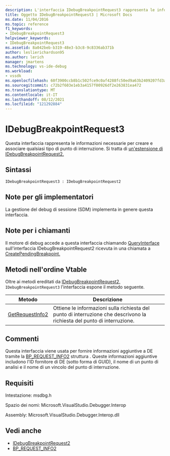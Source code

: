```yaml
---
description: L'interfaccia IDebugBreakpointRequest3 rappresenta le informazioni necessarie per creare e associare qualsiasi tipo di punto di interruzione.
title: Oggetto IDebugBreakpointRequest3 | Microsoft Docs
ms.date: 11/04/2016
ms.topic: reference
f1_keywords:
- IDebugBreakpointRequest3
helpviewer_keywords:
- IDebugBreakpointRequest3
ms.assetid: 8a042beb-b319-48e3-b3c8-9c8336ab371b
author: leslierichardson95
ms.author: lerich
manager: jmartens
ms.technology: vs-ide-debug
ms.workload:
- vssdk
ms.openlocfilehash: 60f3900ccb8b1c502fce9c0af4288fc50ed9a63b2409207fd3a5878e0b6ff9e4
ms.sourcegitcommit: c72b2f603e1eb3a4157f00926df2e263831ea472
ms.translationtype: MT
ms.contentlocale: it-IT
ms.lasthandoff: 08/12/2021
ms.locfileid: "121292884"
---
```

# <a name="idebugbreakpointrequest3"></a>IDebugBreakpointRequest3
Questa interfaccia rappresenta le informazioni necessarie per creare e associare qualsiasi tipo di punto di interruzione. Si tratta di [un'estensione di IDebugBreakpointRequest2.](../../../extensibility/debugger/reference/idebugbreakpointrequest2.md)

## <a name="syntax"></a>Sintassi

```
IDebugBreakpointRequest3 : IDebugBreakpointRequest2
```

## <a name="notes-for-implementers"></a>Note per gli implementatori
 La gestione del debug di sessione (SDM) implementa in genere questa interfaccia.

## <a name="notes-for-callers"></a>Note per i chiamanti
 Il motore di debug accede a questa interfaccia chiamando [QueryInterface](/cpp/atl/queryinterface) sull'interfaccia IDebugBreakpointRequest2 ricevuta in una chiamata a [CreatePendingBreakpoint.](../../../extensibility/debugger/reference/idebugengine2-creatependingbreakpoint.md)

## <a name="methods-in-vtable-order"></a>Metodi nell'ordine Vtable
 Oltre ai metodi ereditati da [IDebugBreakpointRequest2,](../../../extensibility/debugger/reference/idebugbreakpointrequest2.md) `IDebugBreakpointRequest3` l'interfaccia espone il metodo seguente.

|Metodo|Descrizione|
|------------|-----------------|
|[GetRequestInfo2](../../../extensibility/debugger/reference/idebugbreakpointrequest3-getrequestinfo2.md)|Ottiene le informazioni sulla richiesta del punto di interruzione che descrivono la richiesta del punto di interruzione.|

## <a name="remarks"></a>Commenti
 Questa interfaccia viene usata per fornire informazioni aggiuntive a DE tramite la [BP_REQUEST_INFO2](../../../extensibility/debugger/reference/bp-request-info2.md) struttura . Queste informazioni aggiuntive includono l'ID fornitore di DE (sotto forma di GUID), il nome di un punto di analisi e il nome di un vincolo del punto di interruzione.

## <a name="requirements"></a>Requisiti
 Intestazione: msdbg.h

 Spazio dei nomi: Microsoft.VisualStudio.Debugger.Interop

 Assembly: Microsoft.VisualStudio.Debugger.Interop.dll

## <a name="see-also"></a>Vedi anche
- [IDebugBreakpointRequest2](../../../extensibility/debugger/reference/idebugbreakpointrequest2.md)
- [BP_REQUEST_INFO2](../../../extensibility/debugger/reference/bp-request-info2.md)
